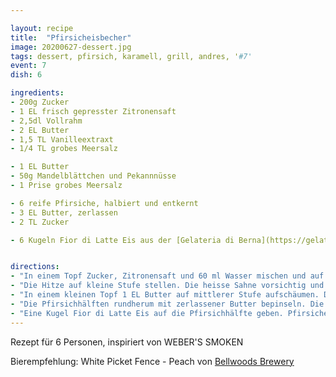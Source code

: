 ```yaml
---

layout: recipe
title:  "Pfirsicheisbecher"
image: 20200627-dessert.jpg
tags: dessert, pfirsich, karamell, grill, andres, '#7'
event: 7
dish: 6

ingredients:
- 200g Zucker
- 1 EL frisch gepresster Zitronensaft
- 2,5dl Vollrahm
- 2 EL Butter
- 1,5 TL Vanilleextraxt
- 1/4 TL grobes Meersalz

- 1 EL Butter
- 50g Mandelblättchen und Pekannnüsse
- 1 Prise grobes Meersalz

- 6 reife Pfirsiche, halbiert und entkernt
- 3 EL Butter, zerlassen
- 2 TL Zucker

- 6 Kugeln Fior di Latte Eis aus der [Gelateria di Berna](https://gelateriadiberna.ch)


directions:
- "In einem Topf Zucker, Zitronensaft und 60 ml Wasser mischen und auf hoher Stufe unter ständigem Rühren erhitzen, bis es an den Rändern heftig blubert. Ab jetzt nicht mehr rühren, sondern den Sirup 5 bis 10 Min. kochen lassen, bis er dunkel wie Kupfer ist und zu rauchen beginnt. Achtung: Der Zeitpunkt ist sehr entscheidend für den Geschmack (riecht sehr schell verbrannt). Schwenken Sie dabei den Topf hin und her, damit der Karamell gleichmässig bräunt."
- "Die Hitze auf kleine Stufe stellen. Die heisse Sahne vorsichtig und langsam unterrühren (Achtung heisse Spritzer). Den Topf vom Herd nehmen. Butterwürfel, Vanilleextrakt und Salz hinzufügen und glatt rühren. Die Sauce mind. 30 Min. abkühlen lassen. Dann in einem verschlossenen Gefäss etwa 2 Std. kalt stellen, bis die Karamellsauce gut gekühlt und eingedickt ist."
- "In einem kleinen Topf 1 EL Butter auf mittlerer Stufe aufschäumen. Die Nusshälften darin in etwa 2 Min. hellbraun anrösten. Vom Herd nehmen. Die Nüsse abkühlen lassen, dann grob hacken. In einer Schüssel mit Salz mischen."
- "Die Pfirsichhälften rundherum mit zerlassener Butter bepinseln. Die Pfirsichhälften mit den Schnittflächen nach unten auf den Grillrost setzen und über direkter schwacher bis mittlerer Hitze bei geschlossenem Deckel etwa 5 Min. grillen, bis die Schnittflächen leicht gebräunt sind. Pfirsiche wenden und Schnittflächen mit Zucker bestreuen. 3-5 Min. weitergrillen bis die Früchte weich sind."
- "Eine Kugel Fior di Latte Eis auf die Pfirsichhälfte geben. Pfirsiche und Eis mit ein wenig Karamellsauce überziehen, mit den gehackten Nüssen bestreuen. Sofort servieren."
---
```


Rezept für 6 Personen, inspiriert von WEBER'S SMOKEN

Bierempfehlung: White Picket Fence - Peach von [Bellwoods Brewery](https://www.bellwoodsbrewery.com)

